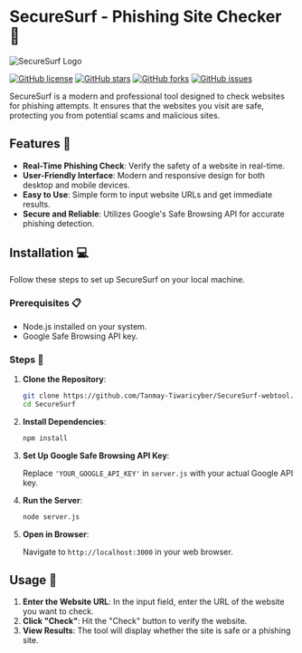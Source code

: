 # SecureSurf - Phishing Site Checker 🚀

![SecureSurf Logo](https://via.placeholder.com/150)

[![GitHub license](https://img.shields.io/github/license/Tanmay-Tiwaricyber/SecureSurf-webtool)](https://github.com/Tanmay-Tiwaricyber/SecureSurf-webtool/blob/main/LICENSE)
[![GitHub stars](https://img.shields.io/github/stars/Tanmay-Tiwaricyber/SecureSurf-webtool)](https://github.com/Tanmay-Tiwaricyber/SecureSurf-webtool/stargazers)
[![GitHub forks](https://img.shields.io/github/forks/Tanmay-Tiwaricyber/SecureSurf-webtool)](https://github.com/Tanmay-Tiwaricyber/SecureSurf-webtool/network)
[![GitHub issues](https://img.shields.io/github/issues/Tanmay-Tiwaricyber/SecureSurf-webtool)](https://github.com/Tanmay-Tiwaricyber/SecureSurf-webtool)

SecureSurf is a modern and professional tool designed to check websites for phishing attempts. It ensures that the websites you visit are safe, protecting you from potential scams and malicious sites.

## Features 🌟

- **Real-Time Phishing Check**: Verify the safety of a website in real-time.
- **User-Friendly Interface**: Modern and responsive design for both desktop and mobile devices.
- **Easy to Use**: Simple form to input website URLs and get immediate results.
- **Secure and Reliable**: Utilizes Google's Safe Browsing API for accurate phishing detection.

## Installation 💻

Follow these steps to set up SecureSurf on your local machine.

### Prerequisites 📋

- Node.js installed on your system.
- Google Safe Browsing API key.

### Steps 🔧

1. **Clone the Repository**:

    ```bash
    git clone https://github.com/Tanmay-Tiwaricyber/SecureSurf-webtool.git
    cd SecureSurf
    ```

2. **Install Dependencies**:

    ```bash
    npm install
    ```

3. **Set Up Google Safe Browsing API Key**:

    Replace `'YOUR_GOOGLE_API_KEY'` in `server.js` with your actual Google API key.

4. **Run the Server**:

    ```bash
    node server.js
    ```

5. **Open in Browser**:

    Navigate to `http://localhost:3000` in your web browser.

## Usage 🚀

1. **Enter the Website URL**: In the input field, enter the URL of the website you want to check.
2. **Click "Check"**: Hit the "Check" button to verify the website.
3. **View Results**: The tool will display whether the site is safe or a phishing site.
